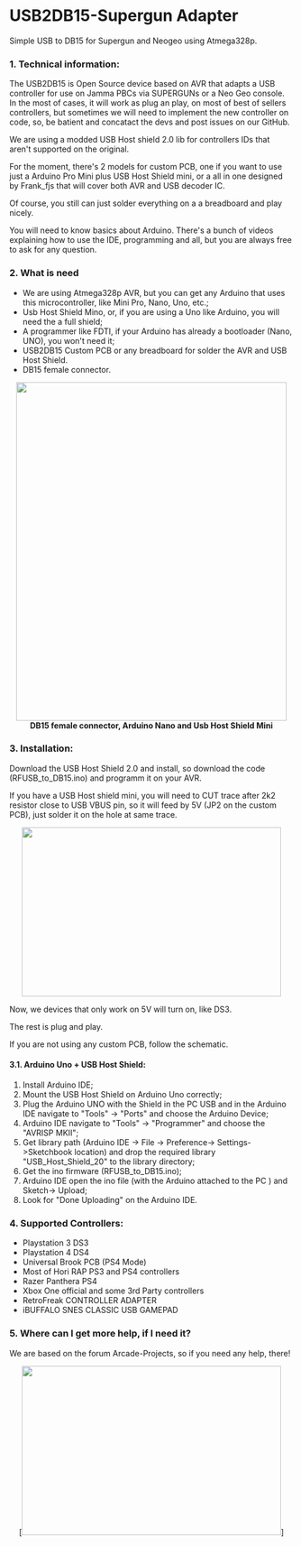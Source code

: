 # USB2DB15-Supergun Adapter


Simple USB to DB15 for Supergun and Neogeo using Atmega328p.



### 1. Technical information:

The USB2DB15 is Open Source device based on AVR that adapts a USB controller for use on Jamma PBCs via SUPERGUNs or a Neo Geo console.
In the most of cases, it will work as plug an play, on most of best of sellers controllers, but sometimes we will need to implement the new controller on code, so, be batient and concatact the devs and post issues on our GitHub. 

We are using a modded USB Host shield 2.0 lib for controllers IDs that aren't supported on the original. 

For the moment, there's 2 models for custom PCB, one if you want to use just a Arduino Pro Mini plus USB Host Shield mini, or a all in one designed by Frank_fjs that will cover both AVR and USB decoder IC. 

Of course, you still can just solder everything on a a breadboard and play nicely. 

You will need to know basics about Arduino. There's a bunch of videos explaining how to use the IDE, programming and all, but you are always free to ask for any question.

### 2. What is need


* We are using Atmega328p AVR, but you can get any Arduino that uses this microcontroller, like Mini Pro, Nano, Uno, etc.; 
* Usb Host Shield Mino, or, if you are using a Uno like Arduino, you will need the a full shield; 
* A programmer like FDTI, if your Arduino has already a bootloader (Nano, UNO), you won't need it; 
* USB2DB15 Custom PCB or any breadboard for solder the AVR and USB Host Shield.
* DB15 female connector.


<p align="center">
  <img width="480" height="600" src="https://i.imgur.com/voZmPqe.jpg">
 <br>
  <b>DB15 female connector, Arduino Nano and Usb Host Shield Mini</b><br>	
</p>
  		



### 3. Installation:

Download the USB Host Shield 2.0 and install, so download the code (RFUSB_to_DB15.ino) and programm it on your AVR.  

If you have a USB Host shield mini, you will need to CUT trace after 2k2 resistor close to USB VBUS pin, so it will feed by 5V (JP2 on the custom PCB), just solder it on the hole at same trace. 

<p align="center">
  <img width="460" height="300" src="https://i.imgur.com/vGgNsPl.png">
</p>




Now, we devices that only work on 5V will turn on, like DS3.


The rest is plug and play. 

If you are not using any custom PCB, follow the schematic.


#### 3.1. Arduino Uno + USB Host Shield:

1. Install Arduino IDE; 
2. Mount the USB Host Shield on Arduino Uno correctly; 
3. Plug the Arduino UNO with the Shield in the PC USB and in the Arduino IDE navigate to "Tools" -> "Ports"  and choose the Arduino Device; 
4.  Arduino IDE navigate to "Tools" -> "Programmer"  and choose the "AVRISP MKII"; 
5. Get library path (Arduino IDE -> File -> Preference-> Settings->Sketchbook location) and drop the required library  "USB_Host_Shield_20"  to the library directory; 
6. Get the ino firmware (RFUSB_to_DB15.ino);
7. Arduino IDE open the ino file (with the Arduino attached to the PC ) and Sketch-> Upload; 
8. Look for "Done Uploading" on the Arduino IDE.



### 4. Supported Controllers:    

- Playstation 3 DS3
- Playstation 4 DS4
- Universal Brook PCB (PS4 Mode)
- Most of Hori RAP PS3 and PS4 controllers	
- Razer Panthera PS4
- Xbox One official and some 3rd Party controllers
- RetroFreak CONTROLLER ADAPTER
- iBUFFALO SNES CLASSIC USB GAMEPAD





### 5. Where can I get more help, if I need it?

We are based on the forum Arcade-Projects, so if you need any help, there!

<p align="center">
<a href="https://www.arcade-projects.com/forums/index.php?thread/14205-open-source-usb-to-db15-for-supergun-adapter/">
  [<img width="460" height="300" src="https://i.imgur.com/7arl7Zn.png">]
</p>


	
    

